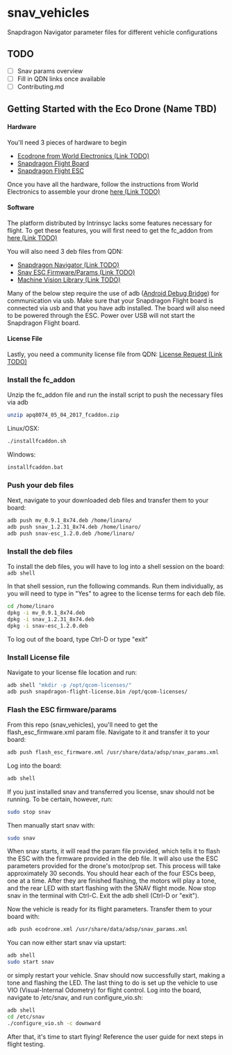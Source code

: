 # snav_vehicles
Snapdragon Navigator parameter files for different vehicle configurations

## TODO
- [ ] Snav params overview
- [ ] Fill in QDN links once available
- [ ] Contributing.md

## Getting Started with the Eco Drone (Name TBD)
#### Hardware
You'll need 3 pieces of hardware to begin

- [Ecodrone from World Electronics (Link TODO)]()
- [Snapdragon Flight Board](https://shop.intrinsyc.com/collections/product-development-kits/products/qualcomm-snapdragon-flight-sbc)
- [Snapdragon Flight ESC](https://shop.intrinsyc.com/collections/dragonboard-accessories/products/qualcomm-electronic-speed-control-board)

Once you have all the hardware, follow the instructions from World Electronics to assemble your drone [here (Link TODO)]()

#### Software
The platform distributed by Intrinsyc lacks some features necessary for flight. To get these features, you will first need to get the fc_addon from [here (Link TODO)]()

You will also need 3 deb files from QDN:
- [Snapdragon Navigator (Link TODO)]()
- [Snav ESC Firmware/Params (Link TODO)]()
- [Machine Vision Library (Link TODO)]()

Many of the below step require the use of adb ([Android Debug Bridge](https://developer.android.com/studio/command-line/adb.html)) for communication via usb.  Make sure that your Snapdragon Flight board is connected via usb and that you have adb installed.  The board will also need to be powered through the ESC.  Power over USB will not start the Snapdragon Flight board.

#### License File
Lastly, you need a community license file from QDN: [License Request (Link TODO)]()

### Install the fc_addon
Unzip the fc_addon file and run the install script to push the necessary files via adb

```bash
unzip apq8074_05_04_2017_fcaddon.zip
```

Linux/OSX:
```bash
./installfcaddon.sh
```

Windows:
```bash
installfcaddon.bat
```

### Push your deb files

Next, navigate to your downloaded deb files and transfer them to your board:

```bash
adb push mv_0.9.1_8x74.deb /home/linaro/
adb push snav_1.2.31_8x74.deb /home/linaro/
adb push snav-esc_1.2.0.deb /home/linaro/
```

### Install the deb files
To install the deb files, you will have to log into a shell session on the board:
`adb shell`

In that shell session, run the following commands. Run them individually, as you will need to type in "Yes" to agree to the license terms for each deb file.

```bash
cd /home/linaro
dpkg -i mv_0.9.1_8x74.deb
dpkg -i snav_1.2.31_8x74.deb
dpkg -i snav-esc_1.2.0.deb
```

To log out of the board, type Ctrl-D or type "exit"

### Install License file
Navigate to your license file location and run:

```bash
adb shell "mkdir -p /opt/qcom-licenses/"
adb push snapdragon-flight-license.bin /opt/qcom-licenses/
```

### Flash the ESC firmware/params

From this repo (snav_vehicles), you'll need to get the flash_esc_firmware.xml param file. Navigate to it and transfer it to your board:

```bash
adb push flash_esc_firmware.xml /usr/share/data/adsp/snav_params.xml
```

Log into the board:

```bash
adb shell
```

If you just installed snav and transferred you license, snav should not be running. To be certain, however, run:

```bash
sudo stop snav
```

Then manually start snav with:

```bash
sudo snav
```

When snav starts, it will read the param file provided, which tells it to flash the ESC with the firmware provided in the deb file.  It will also use the ESC parameters provided for the drone's motor/prop set.  This process will take approximately 30 seconds.  You should hear each of the four ESCs beep, one at a time.  After they are finished flashing, the motors will play a tone, and the rear LED with start flashing with the SNAV flight mode.  Now stop snav in the terminal with Ctrl-C.  Exit the adb shell (Ctrl-D or "exit").

Now the vehicle is ready for its flight parameters. Transfer them to your board with:

```bash
adb push ecodrone.xml /usr/share/data/adsp/snav_params.xml
```

You can now either start snav via upstart:

```bash
adb shell
sudo start snav
```

or simply restart your vehicle.  Snav should now successfully start, making a tone and flashing the LED.  The last thing to do is set up the vehicle to use VIO (Visual-Internal Odometry) for flight control. Log into the board, navigate to /etc/snav, and run configure_vio.sh:

```bash
adb shell
cd /etc/snav
./configure_vio.sh -c downward
```

After that, it's time to start flying!  Reference the user guide for next steps in flight testing.

